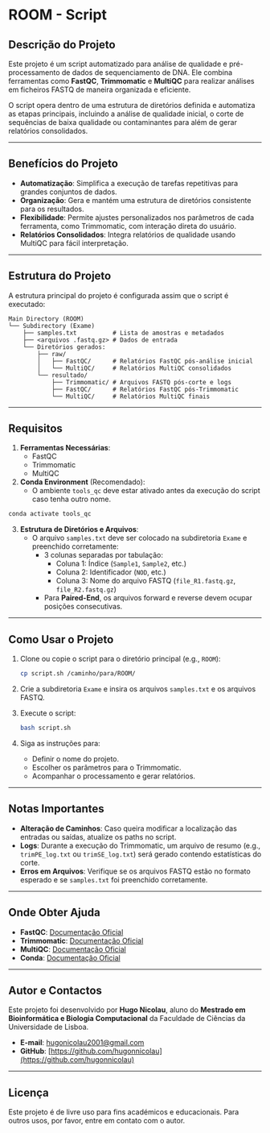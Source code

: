
# ROOM - Script

## Descrição do Projeto

Este projeto é um script automatizado para análise de qualidade e pré-processamento de dados de sequenciamento de DNA. Ele combina ferramentas como **FastQC**, **Trimmomatic** e **MultiQC** para realizar análises em ficheiros FASTQ de maneira organizada e eficiente.

O script opera dentro de uma estrutura de diretórios definida e automatiza as etapas principais, incluindo a análise de qualidade inicial, o corte de sequências de baixa qualidade ou contaminantes para além de gerar relatórios consolidados.

---

## Benefícios do Projeto

- **Automatização**: Simplifica a execução de tarefas repetitivas para grandes conjuntos de dados.
- **Organização**: Gera e mantém uma estrutura de diretórios consistente para os resultados.
- **Flexibilidade**: Permite ajustes personalizados nos parâmetros de cada ferramenta, como Trimmomatic, com interação direta do usuário.
- **Relatórios Consolidados**: Integra relatórios de qualidade usando MultiQC para fácil interpretação.

---

## Estrutura do Projeto

A estrutura principal do projeto é configurada assim que o script é executado:

```
Main Directory (ROOM)
└── Subdirectory (Exame)
    ├── samples.txt          # Lista de amostras e metadados
    ├── <arquivos .fastq.gz> # Dados de entrada
    └── Diretórios gerados:
        ├── raw/
        │   ├── FastQC/      # Relatórios FastQC pós-análise inicial
        │   └── MultiQC/     # Relatórios MultiQC consolidados
        └── resultado/
            ├── Trimmomatic/ # Arquivos FASTQ pós-corte e logs
            ├── FastQC/      # Relatórios FastQC pós-Trimmomatic
            └── MultiQC/     # Relatórios MultiQC finais
```

---

## Requisitos

1. **Ferramentas Necessárias**:
   - FastQC
   - Trimmomatic
   - MultiQC
2. **Conda Environment** (Recomendado):
   - O ambiente `tools_qc` deve estar ativado antes da execução do script caso tenha outro nome.

```bash
conda activate tools_qc
```

3. **Estrutura de Diretórios e Arquivos**:
   - O arquivo `samples.txt` deve ser colocado na subdiretoria `Exame` e preenchido corretamente:
     - 3 colunas separadas por tabulação:
       - Coluna 1: Índice (`Sample1`, `Sample2`, etc.)
       - Coluna 2: Identificador (`NOD`, etc.)
       - Coluna 3: Nome do arquivo FASTQ (`file_R1.fastq.gz`, `file_R2.fastq.gz`)
     - Para **Paired-End**, os arquivos forward e reverse devem ocupar posições consecutivas.

---

## Como Usar o Projeto

1. Clone ou copie o script para o diretório principal (e.g., `ROOM`):
   ```bash
   cp script.sh /caminho/para/ROOM/
   ```

2. Crie a subdiretoria `Exame` e insira os arquivos `samples.txt` e os arquivos FASTQ.

3. Execute o script:
   ```bash
   bash script.sh
   ```

4. Siga as instruções para:
   - Definir o nome do projeto.
   - Escolher os parâmetros para o Trimmomatic.
   - Acompanhar o processamento e gerar relatórios.

---

## Notas Importantes

- **Alteração de Caminhos**: Caso queira modificar a localização das entradas ou saídas, atualize os paths no script. 
- **Logs**: Durante a execução do Trimmomatic, um arquivo de resumo (e.g., `trimPE_log.txt` ou `trimSE_log.txt`) será gerado contendo estatísticas do corte.
- **Erros em Arquivos**: Verifique se os arquivos FASTQ estão no formato esperado e se `samples.txt` foi preenchido corretamente.

---

## Onde Obter Ajuda

- **FastQC**: [Documentação Oficial](https://github.com/s-andrews/FastQC)
- **Trimmomatic**: [Documentação Oficial](https://github.com/timflutre/trimmomatic)
- **MultiQC**: [Documentação Oficial](https://multiqc.info/)
- **Conda**: [Documentação Oficial](https://docs.conda.io/projects/conda/en/latest/user-guide/tasks/manage-environments.html)

---

## Autor e Contactos

Este projeto foi desenvolvido por **Hugo Nicolau**, aluno do **Mestrado em Bioinformática e Biologia Computacional** da Faculdade de Ciências da Universidade de Lisboa.

- **E-mail**: hugonicolau2001@gmail.com
- **GitHub**: [https://github.com/hugonnicolau](https://github.com/hugonnicolau)

---

## Licença

Este projeto é de livre uso para fins académicos e educacionais. Para outros usos, por favor, entre em contato com o autor.
